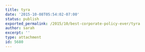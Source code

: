 ```yaml
---
title: tyra
date: '2015-10-08T05:54:02-07:00'
status: publish
exported_permalink: /2015/10/best-corporate-policy-ever/tyra
author: sarah
excerpt: ''
type: attachment
id: 5680
---
```

<!DOCTYPE html PUBLIC "-//W3C//DTD HTML 4.0 Transitional//EN" "http://www.w3.org/TR/REC-html40/loose.dtd">
<?xml encoding="UTF-8">
